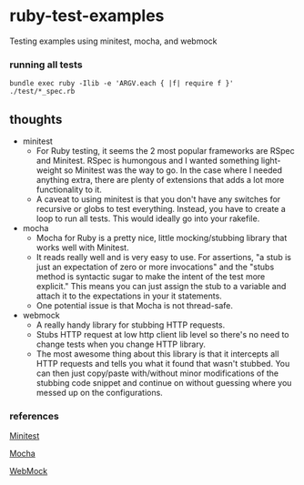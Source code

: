 # ruby-test-examples

Testing examples using minitest, mocha, and webmock

### running all tests
`bundle exec ruby -Ilib -e 'ARGV.each { |f| require f }' ./test/*_spec.rb`

## thoughts

* minitest
	* For Ruby testing, it seems the 2 most popular frameworks are RSpec and Minitest. RSpec is humongous and I wanted something light-weight so Minitest was the way to go. In the case where I needed anything extra, there are plenty of extensions that adds a lot more functionality to it.
	* A caveat to using minitest is that you don't have any switches for recursive or globs to test everything. Instead, you have to create a loop to run all tests. This would ideally go into your rakefile.
* mocha
	* Mocha for Ruby is a pretty nice, little mocking/stubbing library that works well with Minitest.
	* It reads really well and is very easy to use. For assertions, "a stub is just an expectation of zero or more invocations" and the "stubs method is syntactic sugar to make the intent of the test more explicit." This means you can just assign the stub to a variable and attach it to the expectations in your it statements.
	* One potential issue is that Mocha is not thread-safe.
* webmock
	* A really handy library for stubbing HTTP requests.
	* Stubs HTTP request at low http client lib level so there's no need to change tests when you change HTTP library.
	* The most awesome thing about this library is that it intercepts all HTTP requests and tells you what it found that wasn't stubbed. You can then just copy/paste with/without minor modifications of the stubbing code snippet and continue on without guessing where you messed up on the configurations.

### references

[Minitest](https://github.com/seattlerb/minitest)

[Mocha](https://github.com/freerange/mocha)

[WebMock](https://github.com/bblimke/webmock)
